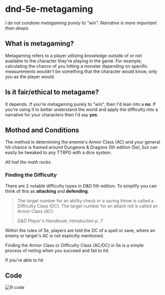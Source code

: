 # dnd-5e-metagaming
_I do not condone metagaming purely to "win". Narrative is more important than deeps._

## What is metagaming?

Metagaming refers to a player utilizing knowledge outside of or not available to the character they're playing in the game. For example, calculating the chance of you hitting a monster depending on specific measurements wouldn't be something that the character would know, only you as the player would.

## Is it fair/ethical to metagame?

It depends. If you're metagaming purely to "win", then I'd lean into a **no**. If you're using it to better understand the world and apply the difficulty into a narrative for your characters then I'd say **yes**.

## Mothod and Conditions

The method in determining the enemie's Armor Class (AC) and your general hit-chance is framed around Dungeons & Dragons 5th edition (5e), but can easily be tweaked to any TTRPG with a dice system. 

_All hail the math rocks_.

### Finding the Difficulty

There are 2 notable difficulty types in D&D 5th edition. To simplify you can think of this as **attacking** and **defending**.

> The target number for an ability check or a saving throw is called a Difficulty Class (DC). The target number for an attack roll is called an Armor Class (AC).
> 
> _D&D Player's Handbook; introduction p. 7_

Within the rules of 5e, players are told the DC of a spell or save, where an enemy or target's AC is not explicitly mentioned.





Finding the Armor Class or Difficulty Class (AC/DC) <!-- it's a funny joke right? --> in 5e is a simple process of noting when you succeed and fail to hit.

If you're able to hit



## Code

![R code]()

